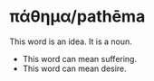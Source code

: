 # πάθημα/pathēma
This word is an idea. It is a noun.

* This word can mean suffering.
* This word can mean desire.
